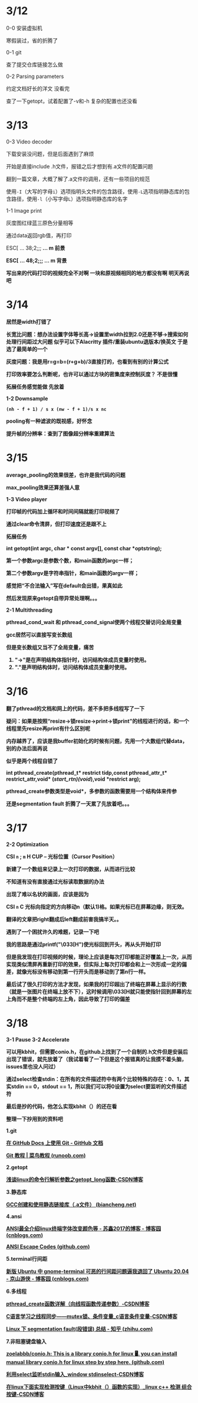 # 3/12

0-0 安装虚拟机

寒假装过，省的折腾了

0-1 git

查了提交仓库链接怎么做

0-2 Parsing parameters 

约定文档好长的洋文 没看完

查了一下getopt，试着配置了-v和-h 复杂的配置也还没看

# 3/13

0-3  Video decoder

下载安装没问题，但是后面遇到了麻烦

开始是直接include .h文件，报错之后才想到有.a文件的配置问题

翻到一篇文章，大概了解了.a文件的调用，还有一些项目的规范

使用`-I`（大写的字母`i`）选项指明头文件的包含路径，使用`-L`选项指明静态库的包含路径，使用`-l`（小写字母`L`）选项指明静态库的名字

1-1 Image print

灰度图红绿蓝三原色分量相等

通过data返回rgb值，再打印

ESC[ … 38;2;<r>;<g>;<b> … m 前景

ESC[ … 48;2;<r>;<g>;<b> … m 背景

写出来的代码打印的视频完全不对啊 一块和原视频相同的地方都没有啊 明天再说吧

# 3/14 

居然是width打错了

长宽比问题：想办法设置字体等长高->设置里width拉到2.0还是不够->搜索如何处理行间距过大问题 似乎可以下Alacritty 插件/重装ubuntu退版本/换英文 于是选了最简单的一个

灰度问题：我是用r=g=b=(r+g+b)/3直接打的，也看到有别的计算公式 

打印效率要怎么判断呢，也许可以通过方块的密集度来控制灰度？ 不是很懂

拓展任务感觉能做 先放着

1-2 Downsample

```
(nh - f + 1) / s x (nw - f + 1)/s x nc
```

pooling有一种滤波的既视感，好怀念

提升帧的分辨率：查到了图像超分辨率重建算法

# 3/15

average_pooling的效果很差，也许是我代码的问题

max_pooling效果还算差强人意

1-3 Video player

打印帧的代码加上循环和时间间隔就能打印视频了

通过clear命令清屏，但打印速度还是跟不上

拓展任务

int getopt(int argc, char * const argv[], const char *optstring);

第一个参数argc是参数个数，和main函数的argc一样；

第二个参数argv是字符串指针，和main函数的argv一样；

感觉把“不合法输入”写在default会出错，果真如此

然后发现原来getopt自带异常处理啊。。。

2-1 Multithreading

pthread_cond_wait 和 pthread_cond_signal使两个线程交替访问全局变量

gcc居然可以直接写变长数组

但是变长数组又当不了全局变量，痛苦

1. "->"是在声明结构体指针时，访问结构体成员变量时使用。
2. "."是声明结构体时，访问结构体成员变量时使用。

# 3/16

翻了pthread的文档和网上的代码，差不多把多线程写了一下

疑问：如果是按照“resize->锁resize->print->锁print”的线程进行的话，和一个线程里先resize再print有什么区别呢

内存越界了，应该是我buffer初始化的时候有问题，先用一个大数组代替data，别的办法后面再说

似乎是两个线程自锁了

int pthread_create(pthread_t* restrict tidp,const pthread_attr_t* restrict_attr,void* (*start_rtn)(void*),void *restrict arg);

pthread_create参数类型是void*，多参数的函数需要用一个结构体来传参

还是segmentation fault 折腾了一天累了先放着吧。。。

# 3/17

2-2 Optimization

CSI `n` ; `m` H CUP – 光标位置（Cursor Position）

新建了一个数组来记录上一次打印的数据，从而进行比较

不知道有没有直接通过光标读取数据的办法

出现了难以名状的画面，应该是因为

CSI `n` C 光标向指定的方向移动n（默认1)格。如果光标已在屏幕边缘，则无效。

翻译的文章把right翻成后left翻成前害我搞半天。。

遇到了一个困扰许久的难题，记录一下吧

我的思路是通过printf("\033[H")使光标回到开头，再从头开始打印

但是我发现在打印视频的时候，理论上应该是每次打印都能正好覆盖上一次，从而实现类似清屏再重新打印的效果，但实际上每次打印都会和上一次形成一定的偏差，就像光标没有移动到第一行开头而是移动到了第n行一样。

最后试了很久打印的方法才发现，如果我的打印超出了终端在屏幕上显示的行数（就是一张图片在终端上放不下），这时候调用\033[H就只能使指针回到屏幕的左上角而不是整个终端的左上角，因此导致了打印的偏差

# 3/18

3-1 Pause  3-2 Accelerate

可以用kbhit，但需要conio.h，在github上找到了一个自制的.h文件但是安装后出现了错误，就先放着了（我试着看了一下但是这个报错真的让我摸不着头脑，issues里也没人问过）

通过select检查stdin：在所有的文件描述符中有两个比较特殊的存在：0、1，其实stdin == 0，stdout == 1，所以我们可以将0设置为select要监听的文件描述符

最后是抄的代码，他怎么实现kbhit（）的还在看

整理一下~~抄~~用到的资料吧

1.git

[在 GitHub Docs 上使用 Git - GitHub 文档](https://docs.github.com/zh/contributing/collaborating-on-github-docs/using-git-on-github-docs)

[Git 教程 | 菜鸟教程 (runoob.com)](https://www.runoob.com/git/git-tutorial.html)

2.getopt

[浅谈linux的命令行解析参数之getopt_long函数-CSDN博客](https://blog.csdn.net/qq_33850438/article/details/80172275)

3.静态库

[GCC创建和使用静态链接库（.a文件） (biancheng.net)](https://c.biancheng.net/view/7168.html)

4.ansi

[ANSI最全介绍linux终端字体改变颜色等 - 苏鑫2017的博客 - 博客园 (cnblogs.com)](https://www.cnblogs.com/qxhn/p/10984364.html#转义序列)

[ANSI Escape Codes (github.com)](https://gist.github.com/fnky/458719343aabd01cfb17a3a4f7296797)

5.terminal行间距

[新版 Ubuntu 中 gnome-terminal 可恶的行间距问题逼我退回了 Ubuntu 20.04 - 京山游侠 - 博客园 (cnblogs.com)](https://www.cnblogs.com/youxia/p/linux040.html)

6.多线程

[pthread_create函数详解（向线程函数传递参数）-CSDN博客](https://blog.csdn.net/mijichui2153/article/details/82855925)

[C语言学习之线程同步——mutex锁、条件变量_c语言条件变量-CSDN博客](https://blog.csdn.net/u013511885/article/details/103110262)

[Linux 下 segmentation fault(段错误) 总结 - 知乎 (zhihu.com)](https://zhuanlan.zhihu.com/p/205579221)

7.非阻塞键盘输入

[zoelabbb/conio.h: This is a library conio.h for linux 🖥️. you can install manual library conio.h for linux step by step here. (github.com)](https://github.com/zoelabbb/conio.h)

[利用select监听stdin输入_window stdinselect-CSDN博客](https://blog.csdn.net/qq_32685139/article/details/53769405)

[在linux下面实现检测按键（Linux中kbhit（）函数的实现）_linux c++ 检测 组合按键-CSDN博客](https://blog.csdn.net/lxh1230119/article/details/7784914)
